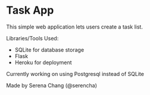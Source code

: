 # Task App

This simple web application lets users create a task list.

Libraries/Tools Used:
- SQLite for database storage
- Flask
- Heroku for deployment

Currently working on using Postgresql instead of SQLite

Made by Serena Chang (@serencha)
